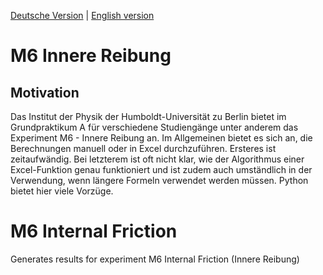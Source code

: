 [Deutsche Version](#m6-innere-reibung) | [English version](#m6-internal-friction)

# M6 Innere Reibung
## Motivation
Das Institut der Physik der Humboldt-Universität zu Berlin bietet im Grundpraktikum A für verschiedene Studiengänge unter anderem das Experiment M6 - Innere Reibung an. Im Allgemeinen bietet es sich an, die Berechnungen manuell oder in Excel durchzuführen. Ersteres ist zeitaufwändig. Bei letzterem ist oft nicht klar, wie der Algorithmus einer Excel-Funktion genau funktioniert und ist zudem auch umständlich in der Verwendung, wenn längere Formeln verwendet werden müssen. Python bietet hier viele Vorzüge. 

# M6 Internal Friction
Generates results for experiment M6 Internal Friction (Innere Reibung)
